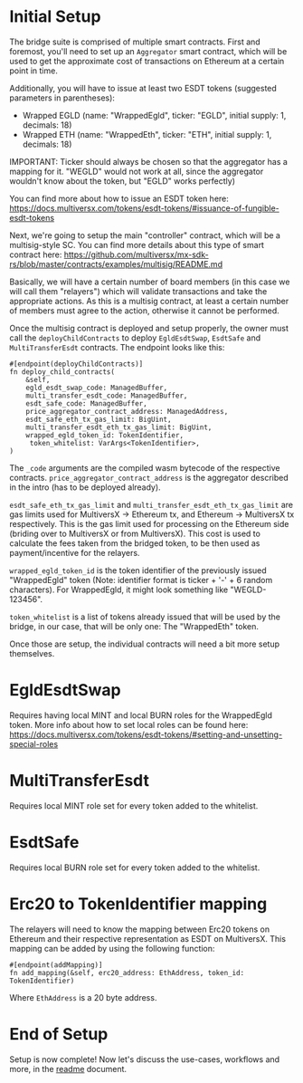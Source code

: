 # Initial Setup

The bridge suite is comprised of multiple smart contracts. First and foremost, you'll need to set up an `Aggregator` smart contract, which will be used to get the approximate cost of transactions on Ethereum at a certain point in time.  

Additionally, you will have to issue at least two ESDT tokens (suggested parameters in parentheses):  
- Wrapped EGLD (name: "WrappedEgld", ticker: "EGLD", initial supply: 1, decimals: 18)
- Wrapped ETH (name: "WrappedEth", ticker: "ETH", initial supply: 1, decimals: 18)

IMPORTANT: Ticker should always be chosen so that the aggregator has a mapping for it. "WEGLD" would not work at all, since the aggregator wouldn't know about the token, but "EGLD" works perfectly)  

You can find more about how to issue an ESDT token here: https://docs.multiversx.com/tokens/esdt-tokens/#issuance-of-fungible-esdt-tokens  

Next, we're going to setup the main "controller" contract, which will be a multisig-style SC. You can find more details about this type of smart contract here: https://github.com/multiversx/mx-sdk-rs/blob/master/contracts/examples/multisig/README.md  

Basically, we will have a certain number of board members (in this case we will call them "relayers") which will validate transactions and take the appropriate actions. As this is a multisig contract, at least a certain number of members must agree to the action, otherwise it cannot be performed.  

Once the multisig contract is deployed and setup properly, the owner must call the `deployChildContracts` to deploy `EgldEsdtSwap`, `EsdtSafe` and `MultiTransferEsdt` contracts.  The endpoint looks like this:  

```
#[endpoint(deployChildContracts)]
fn deploy_child_contracts(
    &self,
    egld_esdt_swap_code: ManagedBuffer,
    multi_transfer_esdt_code: ManagedBuffer,
    esdt_safe_code: ManagedBuffer,
    price_aggregator_contract_address: ManagedAddress,
    esdt_safe_eth_tx_gas_limit: BigUint,
    multi_transfer_esdt_eth_tx_gas_limit: BigUint,
    wrapped_egld_token_id: TokenIdentifier,
     token_whitelist: VarArgs<TokenIdentifier>,
)
```

The `_code` arguments are the compiled wasm bytecode of the respective contracts. `price_aggregator_contract_address` is the aggregator described in the intro (has to be deployed already). 

`esdt_safe_eth_tx_gas_limit` and `multi_transfer_esdt_eth_tx_gas_limit` are gas limits used for MultiversX -> Ethereum tx, and Ethereum -> MultiversX tx respectively. This is the gas limit used for processing on the Ethereum side (briding over to MultiversX or from MultiversX). This cost is used to calculate the fees taken from the bridged token, to be then used as payment/incentive for the relayers.  

`wrapped_egld_token_id` is the token identifier of the previously issued "WrappedEgld" token (Note: identifier format is ticker + '-' + 6 random characters). For WrappedEgld, it might look something like "WEGLD-123456".  

`token_whitelist` is a list of tokens already issued that will be used by the bridge, in our case, that will be only one: The "WrappedEth" token.  

Once those are setup, the individual contracts will need a bit more setup themselves.   

# EgldEsdtSwap 

Requires having local MINT and local BURN roles for the WrappedEgld token. More info about how to set local roles can be found here: https://docs.multiversx.com/tokens/esdt-tokens/#setting-and-unsetting-special-roles

# MultiTransferEsdt

Requires local MINT role set for every token added to the whitelist.  

# EsdtSafe

Requires local BURN role set for every token added to the whitelist.  

# Erc20 to TokenIdentifier mapping

The relayers will need to know the mapping between Erc20 tokens on Ethereum and their respective representation as ESDT on MultiversX. This mapping can be added by using the following function:  

```
#[endpoint(addMapping)]
fn add_mapping(&self, erc20_address: EthAddress, token_id: TokenIdentifier)
```

Where `EthAddress` is a 20 byte address.  

# End of Setup 

Setup is now complete! Now let's discuss the use-cases, workflows and more, in the [readme](../README.md) document.
